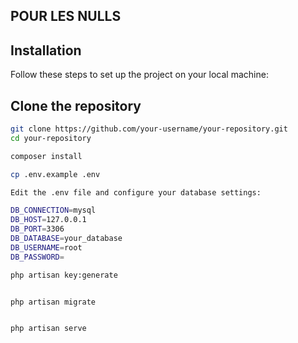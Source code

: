 ## POUR LES NULLS

## Installation

Follow these steps to set up the project on your local machine:

##  Clone the repository
```bash
git clone https://github.com/your-username/your-repository.git
cd your-repository

composer install

cp .env.example .env

Edit the .env file and configure your database settings:

DB_CONNECTION=mysql
DB_HOST=127.0.0.1
DB_PORT=3306
DB_DATABASE=your_database
DB_USERNAME=root
DB_PASSWORD=

php artisan key:generate


php artisan migrate


php artisan serve
